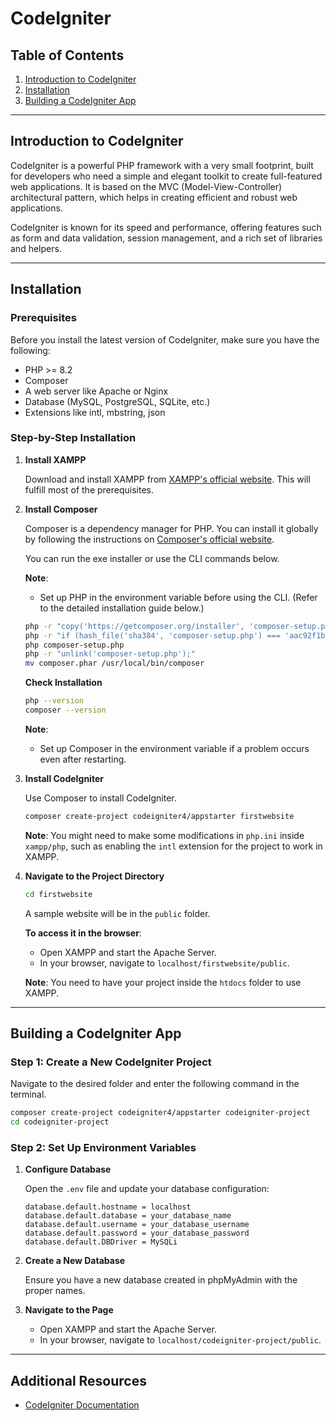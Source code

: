 # CodeIgniter

## Table of Contents

1. [Introduction to CodeIgniter](#introduction-to-codeigniter)
2. [Installation](#installation)
3. [Building a CodeIgniter App](#building-a-codeigniter-app)

---

## Introduction to CodeIgniter

CodeIgniter is a powerful PHP framework with a very small footprint, built for developers who need a simple and elegant toolkit to create full-featured web applications. It is based on the MVC (Model-View-Controller) architectural pattern, which helps in creating efficient and robust web applications.

CodeIgniter is known for its speed and performance, offering features such as form and data validation, session management, and a rich set of libraries and helpers.

---

## Installation

### Prerequisites

Before you install the latest version of CodeIgniter, make sure you have the following:

- PHP >= 8.2
- Composer
- A web server like Apache or Nginx
- Database (MySQL, PostgreSQL, SQLite, etc.)
- Extensions like intl, mbstring, json

### Step-by-Step Installation

1. **Install XAMPP**

   Download and install XAMPP from [XAMPP's official website](https://www.apachefriends.org/download.html). This will fulfill most of the prerequisites.

2. **Install Composer**

   Composer is a dependency manager for PHP. You can install it globally by following the instructions on [Composer's official website](https://getcomposer.org/download/). 

   You can run the exe installer or use the CLI commands below.

   **Note**:
   - Set up PHP in the environment variable before using the CLI. (Refer to the detailed installation guide below.)

   ```sh
   php -r "copy('https://getcomposer.org/installer', 'composer-setup.php');"
   php -r "if (hash_file('sha384', 'composer-setup.php') === 'aac92f1b92c54e7ea0dbbc85c6d85c818a3f9a98f0ea72a2b1676b74ff95b7cf') { echo 'Installer verified'; } else { echo 'Installer corrupt'; unlink('composer-setup.php'); } echo PHP_EOL;"
   php composer-setup.php
   php -r "unlink('composer-setup.php');"
   mv composer.phar /usr/local/bin/composer
   ```

   **Check Installation**

   ```sh
   php --version
   composer --version
   ```

   **Note**:
   - Set up Composer in the environment variable if a problem occurs even after restarting.

3. **Install CodeIgniter**

   Use Composer to install CodeIgniter.

   ```sh
   composer create-project codeigniter4/appstarter firstwebsite
   ```

   **Note**: You might need to make some modifications in `php.ini` inside `xampp/php`, such as enabling the `intl` extension for the project to work in XAMPP.

4. **Navigate to the Project Directory**

   ```sh
   cd firstwebsite
   ```

   A sample website will be in the `public` folder.

   **To access it in the browser**:

   - Open XAMPP and start the Apache Server.
   - In your browser, navigate to `localhost/firstwebsite/public`.

   **Note**: You need to have your project inside the `htdocs` folder to use XAMPP.

---

## Building a CodeIgniter App

### Step 1: Create a New CodeIgniter Project

Navigate to the desired folder and enter the following command in the terminal.

```sh
composer create-project codeigniter4/appstarter codeigniter-project
cd codeigniter-project
```

### Step 2: Set Up Environment Variables

1. **Configure Database**

   Open the `.env` file and update your database configuration:

   ```env
   database.default.hostname = localhost
   database.default.database = your_database_name
   database.default.username = your_database_username
   database.default.password = your_database_password
   database.default.DBDriver = MySQLi
   ```

2. **Create a New Database**

   Ensure you have a new database created in phpMyAdmin with the proper names.

3. **Navigate to the Page**

   - Open XAMPP and start the Apache Server.
   - In your browser, navigate to `localhost/codeigniter-project/public`.

---

## Additional Resources

- [CodeIgniter Documentation](https://www.codeigniter.com/user_guide/index.html)